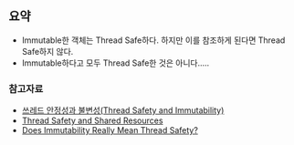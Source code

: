 ## 요약
- Immutable한 객체는 Thread Safe하다. 하지만 이를 참조하게 된다면 Thread Safe하지 않다.
- Immutable하다고 모두 Thread Safe한 것은 아니다.....


### 참고자료
- [쓰레드 안정성과 불변성(Thread Safety and Immutability)](https://parkcheolu.tistory.com/13)
- [Thread Safety and Shared Resources](http://tutorials.jenkov.com/java-concurrency/thread-safety.html)
- [Does Immutability Really Mean Thread Safety?](https://dzone.com/articles/do-immutability-really-means)
